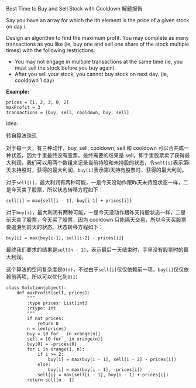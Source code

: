 Best Time to Buy and Sell Stock with Cooldown 解题报告

Say you have an array for which the ith element is the price of a given stock on day i.

Design an algorithm to find the maximum profit. You may complete as many transactions as you like \(ie, buy one and sell one share of the stock multiple times\) with the following restrictions:

* You may not engage in multiple transactions at the same time \(ie, you must sell the stock before you buy again\).
* After you sell your stock, you cannot buy stock on next day. \(ie, cooldown 1 day\)

**Example:**

```
prices = [1, 2, 3, 0, 2]
maxProfit = 3
transactions = [buy, sell, cooldown, buy, sell]
```

Idea:

转自算法珠玑

对于每一天，有三种动作，buy, sell, cooldown, sell 和 cooldown 可以合并成一种状态，因为手里最终没有股票。最终需要的结果是 sell，即手里股票卖了获得最大利润。我们可以用两个数组来记录当前持股和未持股的状态，令`sell[i]`表示第i天未持股时，获得的最大利润，`buy[i]`表示第i天持有股票时，获得的最大利润。

对于`sell[i]`，最大利润有两种可能，一是今天没动作跟昨天未持股状态一样，二是今天卖了股票，所以状态转移方程如下：

`sell[i] = max{sell[i - 1], buy[i-1] + prices[i]}`

对于`buy[i]`，最大利润有两种可能，一是今天没动作跟昨天持股状态一样，二是前天卖了股票，今天买了股票，因为 cooldown 只能隔天交易，所以今天买股票要追溯到前天的状态。状态转移方程如下：

`buy[i] = max{buy[i-1], sell[i-2] - prices[i]}`

最终我们要求的结果是`sell[n - 1]`，表示最后一天结束时，手里没有股票时的最大利润。

这个算法的空间复杂度是`O(n)`，不过由于`sell[i]`仅仅依赖前一项，`buy[i]`仅仅依赖前两项，所以可以优化到`O(1)`

```
class Solution(object):
    def maxProfit(self, prices):
        """
        :type prices: List[int]
        :rtype: int
        """
        if not prices:
            return 0
        n = len(prices)
        buy = [0 for _ in xrange(n)]
        sell = [0 for _ in xrange(n)]
        buy[0] = -prices[0]
        for i in xrange(1, n):
            if i >= 2:
                buy[i] = max(buy[i - 1], sell[i - 2] - prices[i])
            else:
                buy[i] = max(buy[i - 1], -prices[i])
            sell[i] = max(sell[i - 1], buy[i - 1] + prices[i])
        return sell[n - 1]
```



